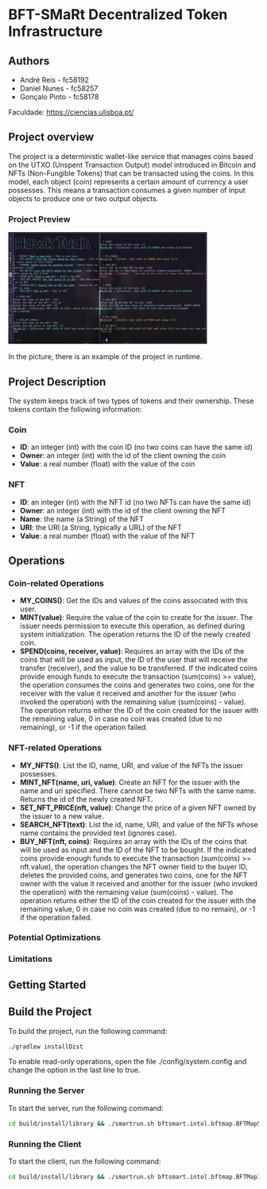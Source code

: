 # BFT-SMaRt Decentralized Token Infrastructure

## Authors

- André Reis - fc58192
- Daniel Nunes - fc58257
- Gonçalo Pinto - fc58178

Faculdade: https://ciencias.ulisboa.pt/

## Project overview

The project is a deterministic wallet-like service that manages coins based on the UTXO (Unspent Transaction Output) model introduced in Bitcoin and NFTs (Non-Fungible Tokens) that can be transacted using the coins. In this model, each object (coin) represents a certain amount of currency a user possesses. This means a transaction consumes a given number of input objects to produce one or two output objects.

### Project Preview

<img src="README_FILES/preview.png" alt="plot" width="400"/>

In the picture, there is an example of the project in runtime.

## Project Description

The system keeps track of two types of tokens and their ownership. These tokens contain the following information:

### Coin
- **ID**: an integer (int) with the coin ID (no two coins can have the same id)
- **Owner**: an integer (int) with the id of the client owning the coin
- **Value**: a real number (float) with the value of the coin

### NFT
- **ID**: an integer (int) with the NFT id (no two NFTs can have the same id)
- **Owner**: an integer (int) with the id of the client owning the NFT
- **Name**: the name (a String) of the NFT
- **URI**: the URI (a String, typically a URL) of the NFT
- **Value**: a real number (float) with the value of the NFT

## Operations

### Coin-related Operations
- **MY_COINS()**: Get the IDs and values of the coins associated with this user.
- **MINT(value)**: Require the value of the coin to create for the issuer. The issuer needs permission to execute this operation, as defined during system initialization. The operation returns the ID of the newly created coin.
- **SPEND(coins, receiver, value)**: Requires an array with the IDs of the coins that will be used as input, the ID of the user that will receive the transfer (receiver), and the value to be transferred. If the indicated coins provide enough funds to execute the transaction (sum(coins) >= value), the operation consumes the coins and generates two coins, one for the receiver with the value it received and another for the issuer (who invoked the operation) with the remaining value (sum(coins) - value). The operation returns either the ID of the coin created for the issuer with the remaining value, 0 in case no coin was created (due to no remaining), or -1 if the operation failed.

### NFT-related Operations
- **MY_NFTS()**: List the ID, name, URI, and value of the NFTs the issuer possesses.
- **MINT_NFT(name, uri, value)**: Create an NFT for the issuer with the name and uri specified. There cannot be two NFTs with the same name. Returns the id of the newly created NFT.
- **SET_NFT_PRICE(nft, value)**: Change the price of a given NFT owned by the issuer to a new value.
- **SEARCH_NFT(text)**: List the id, name, URI, and value of the NFTs whose name contains the provided text (ignores case).
- **BUY_NFT(nft, coins)**: Requires an array with the IDs of the coins that will be used as input and the ID of the NFT to be bought. If the indicated coins provide enough funds to execute the transaction (sum(coins) >= nft.value), the operation changes the NFT owner field to the buyer ID, deletes the provided coins, and generates two coins, one for the NFT owner with the value it received and another for the issuer (who invoked the operation) with the remaining value (sum(coins) - value). The operation returns either the ID of the coin created for the issuer with the remaining value, 0 in case no coin was created (due to no remain), or -1 if the operation failed.

### Potential Optimizations

### Limitations

## Getting Started

## Build the Project
To build the project, run the following command:
```sh
./gradlew installDist
```
To enable read-only operations, open the file ./config/system.config and change the option in the last line to true.

### Running the Server
To start the server, run the following command:
```sh
cd build/install/library && ./smartrun.sh bftsmart.intol.bftmap.BFTMapServer <server id>
```

### Running the Client
To start the client, run the following command:
```sh
cd build/install/library && ./smartrun.sh bftsmart.intol.bftmap.BFTMapInteractiveClient <client id>
```